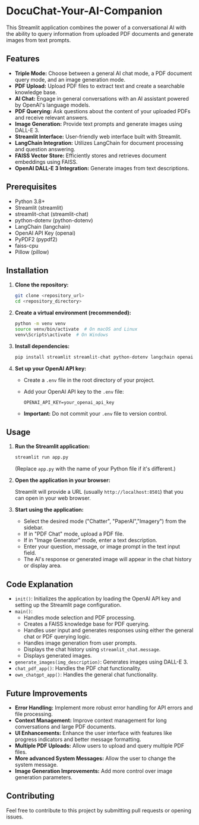 # DocuChat-Your-AI-Companion

This Streamlit application combines the power of a conversational AI with the ability to query information from uploaded PDF documents and generate images from text prompts.

## Features

* **Triple Mode:** Choose between a general AI chat mode, a PDF document query mode, and an image generation mode.
* **PDF Upload:** Upload PDF files to extract text and create a searchable knowledge base.
* **AI Chat:** Engage in general conversations with an AI assistant powered by OpenAI's language models.
* **PDF Querying:** Ask questions about the content of your uploaded PDFs and receive relevant answers.
* **Image Generation:** Provide text prompts and generate images using DALL-E 3.
* **Streamlit Interface:** User-friendly web interface built with Streamlit.
* **LangChain Integration:** Utilizes LangChain for document processing and question answering.
* **FAISS Vector Store:** Efficiently stores and retrieves document embeddings using FAISS.
* **OpenAI DALL-E 3 Integration:** Generate images from text descriptions.

## Prerequisites

* Python 3.8+
* Streamlit (streamlit)
* streamlit-chat (streamlit-chat)
* python-dotenv (python-dotenv)
* LangChain (langchain)
* OpenAI API Key (openai)
* PyPDF2 (pypdf2)
* faiss-cpu
* Pillow (pillow)

## Installation

1.  **Clone the repository:**

    ```bash
    git clone <repository_url>
    cd <repository_directory>
    ```

2.  **Create a virtual environment (recommended):**

    ```bash
    python -m venv venv
    source venv/bin/activate  # On macOS and Linux
    venv\Scripts\activate  # On Windows
    ```

3.  **Install dependencies:**

    ```bash
    pip install streamlit streamlit-chat python-dotenv langchain openai pypdf2 faiss-cpu pillow
    ```

4.  **Set up your OpenAI API key:**

    * Create a `.env` file in the root directory of your project.
    * Add your OpenAI API key to the `.env` file:

        ```
        OPENAI_API_KEY=your_openai_api_key
        ```

    * **Important:** Do not commit your `.env` file to version control.

## Usage

1.  **Run the Streamlit application:**

    ```bash
    streamlit run app.py
    ```

    (Replace `app.py` with the name of your Python file if it's different.)

2.  **Open the application in your browser:**

    Streamlit will provide a URL (usually `http://localhost:8501`) that you can open in your web browser.

3.  **Start using the application:**

    * Select the desired mode ("Chatter", "PaperAI","Imagery") from the sidebar.
    * If in "PDF Chat" mode, upload a PDF file.
    * If in "Image Generator" mode, enter a text description.
    * Enter your question, message, or image prompt in the text input field.
    * The AI's response or generated image will appear in the chat history or display area.

## Code Explanation

* `init()`: Initializes the application by loading the OpenAI API key and setting up the Streamlit page configuration.
* `main()`:
    * Handles mode selection and PDF processing.
    * Creates a FAISS knowledge base for PDF querying.
    * Handles user input and generates responses using either the general chat or PDF querying logic.
    * Handles image generation from user prompts.
    * Displays the chat history using `streamlit_chat.message`.
    * Displays generated images.
* `generate_images(img_description)`: Generates images using DALL-E 3.
* `chat_pdf_app()`: Handles the PDF chat functionality.
* `own_chatgpt_app()`: Handles the general chat functionality.

## Future Improvements

* **Error Handling:** Implement more robust error handling for API errors and file processing.
* **Context Management:** Improve context management for long conversations and large PDF documents.
* **UI Enhancements:** Enhance the user interface with features like progress indicators and better message formatting.
* **Multiple PDF Uploads:** Allow users to upload and query multiple PDF files.
* **More advanced System Messages:** Allow the user to change the system message.
* **Image Generation Improvements:** Add more control over image generation parameters.

## Contributing

Feel free to contribute to this project by submitting pull requests or opening issues.
